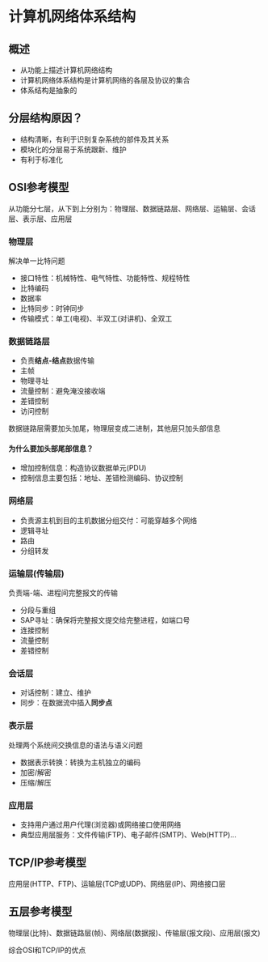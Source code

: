 # 计算机网络体系结构

## 概述
- 从功能上描述计算机网络结构
- 计算机网络体系结构是计算机网络的各层及协议的集合
- 体系结构是抽象的

## 分层结构原因？

- 结构清晰，有利于识别复杂系统的部件及其关系
- 模块化的分层易于系统跟新、维护
- 有利于标准化

## OSI参考模型

从功能分七层，从下到上分别为：物理层、数据链路层、网络层、运输层、会话层、表示层、应用层

### 物理层

解决单一比特问题

- 接口特性：机械特性、电气特性、功能特性、规程特性
- 比特编码
- 数据率
- 比特同步：时钟同步
- 传输模式：单工(电视)、半双工(对讲机)、全双工

### 数据链路层

- 负责**结点-结点**数据传输
- 主帧
- 物理寻址
- 流量控制：避免淹没接收端
- 差错控制
- 访问控制

数据链路层需要加头加尾，物理层变成二进制，其他层只加头部信息

#### 为什么要加头部尾部信息？
- 增加控制信息：构造协议数据单元(PDU)
- 控制信息主要包括：地址、差错检测编码、协议控制

### 网络层
- 负责源主机到目的主机数据分组交付：可能穿越多个网络
- 逻辑寻址
- 路由
- 分组转发

### 运输层(传输层)

负责端-端、进程间完整报文的传输
- 分段与重组
- SAP寻址：确保将完整报文提交给完整进程，如端口号
- 连接控制
- 流量控制
- 差错控制

### 会话层

- 对话控制：建立、维护
- 同步：在数据流中插入**同步点**

### 表示层

处理两个系统间交换信息的语法与语义问题
- 数据表示转换：转换为主机独立的编码
- 加密/解密
- 压缩/解压

### 应用层

- 支持用户通过用户代理(浏览器)或网络接口使用网络
- 典型应用层服务：文件传输(FTP)、电子邮件(SMTP)、Web(HTTP)...

## TCP/IP参考模型

应用层(HTTP、FTP)、运输层(TCP或UDP)、网络层(IP)、网络接口层

## 五层参考模型

物理层(比特)、数据链路层(帧)、网络层(数据报)、传输层(报文段)、应用层(报文)

综合OSI和TCP/IP的优点
